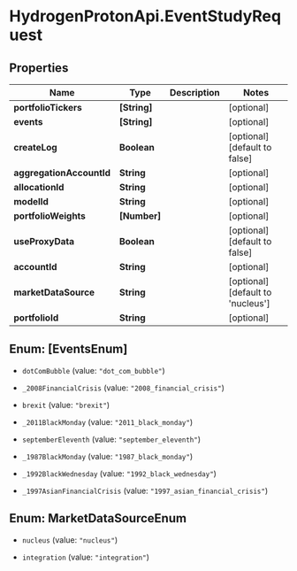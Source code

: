 # HydrogenProtonApi.EventStudyRequest

## Properties
Name | Type | Description | Notes
------------ | ------------- | ------------- | -------------
**portfolioTickers** | **[String]** |  | [optional] 
**events** | **[String]** |  | [optional] 
**createLog** | **Boolean** |  | [optional] [default to false]
**aggregationAccountId** | **String** |  | [optional] 
**allocationId** | **String** |  | [optional] 
**modelId** | **String** |  | [optional] 
**portfolioWeights** | **[Number]** |  | [optional] 
**useProxyData** | **Boolean** |  | [optional] [default to false]
**accountId** | **String** |  | [optional] 
**marketDataSource** | **String** |  | [optional] [default to 'nucleus']
**portfolioId** | **String** |  | [optional] 


<a name="[EventsEnum]"></a>
## Enum: [EventsEnum]


* `dotComBubble` (value: `"dot_com_bubble"`)

* `_2008FinancialCrisis` (value: `"2008_financial_crisis"`)

* `brexit` (value: `"brexit"`)

* `_2011BlackMonday` (value: `"2011_black_monday"`)

* `septemberEleventh` (value: `"september_eleventh"`)

* `_1987BlackMonday` (value: `"1987_black_monday"`)

* `_1992BlackWednesday` (value: `"1992_black_wednesday"`)

* `_1997AsianFinancialCrisis` (value: `"1997_asian_financial_crisis"`)




<a name="MarketDataSourceEnum"></a>
## Enum: MarketDataSourceEnum


* `nucleus` (value: `"nucleus"`)

* `integration` (value: `"integration"`)




